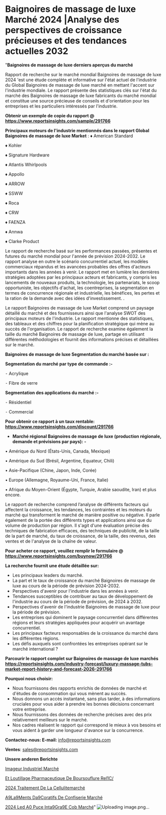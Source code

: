 # Baignoires de massage de luxe Marché 2024 |Analyse des perspectives de croissance précieuses et des tendances actuelles 2032

"<strong>Baignoires de massage de luxe derniers aperçus du marché</strong>

Rapport de recherche sur le marché mondial Baignoires de massage de luxe 2024 'est une étude complète et informative sur l'état actuel de l'industrie du Global Baignoires de massage de luxe marché en mettant l'accent sur l'industrie mondiale. Le rapport présente des statistiques clés sur l'état du marché des Baignoires de massage de luxe fabricants du marché mondial et constitue une source précieuse de conseils et d'orientation pour les entreprises et les particuliers intéressés par l'industrie.

<strong>Obtenir un exemple de copie du rapport @ <a href=https://www.reportsinsights.com/sample/291766>https://www.reportsinsights.com/sample/291766</a></strong>

<strong>Principaux moteurs de l'industrie mentionnés dans le rapport Global Baignoires de massage de luxe Market</strong> :
♦ American Standard

♦ Kohler

♦ Signature Hardware

♦ Atlantis Whirlpools

♦ Appollo

♦ ARROW

♦ SSWW

♦ Roca

♦ CRW

♦ FAENZA

♦ Annwa

♦ Clarke Product

Le rapport de recherche basé sur les performances passées, présentes et futures du marché mondial pour l'année de prévision 2024-2032. Le rapport analyse en outre le scénario concurrentiel actuel, les modèles commerciaux répandus et les avancées probables des offres d'acteurs importants dans les années à venir. Le rapport met en lumière les dernières stratégies adoptées par les principaux acteurs et fabricants, y compris les lancements de nouveaux produits, la technologie, les partenariats, le scoop opportuniste, les objectifs d'achat, les coentreprises, la segmentation en termes de concurrence régionale et industrielle, les bénéfices, les pertes et la ration de la demande avec des idées d'investissement. .

Le rapport Baignoires de massage de luxe Market comprend un paysage détaillé du marché et des fournisseurs ainsi que l'analyse SWOT des principaux moteurs de l'industrie. Le rapport mentionne des statistiques, des tableaux et des chiffres pour la planification stratégique qui mène au succès de l'organisation. Le rapport de recherche examine également la taille du marché Baignoires de massage de luxe, partage en utilisant différentes méthodologies et fournit des informations précises et détaillées sur le marché.

<strong>Baignoires de massage de luxe Segmentation du marché basée sur :</strong>

<strong>Segmentation du marché par type de commande :-</strong>

⁃ Acrylique

⁃ Fibre de verre

<strong>Segmentation des applications du marché :-</strong>

⁃ Résidentiel

⁃ Commercial

<strong>Pour obtenir ce rapport à un taux rentable: <a href=https://www.reportsinsights.com/discount/291766>https://www.reportsinsights.com/discount/291766</a></strong>
<ul>
  <li><strong>Marché régional Baignoires de massage de luxe (production régionale, demande et prévisions par pays): -</strong></li>
</ul>
• Amérique du Nord (États-Unis, Canada, Mexique)

• Amérique du Sud (Brésil, Argentine, Equateur, Chili)

• Asie-Pacifique (Chine, Japon, Inde, Corée)

• Europe (Allemagne, Royaume-Uni, France, Italie)

• Afrique du Moyen-Orient (Égypte, Turquie, Arabie saoudite, Iran) et plus encore.

Le rapport de recherche comprend l’analyse de différents facteurs qui affectent la croissance, les tendances, les contraintes et les moteurs du marché qui transforment le marché de manière positive ou négative. Il parle également de la portée des différents types et applications ainsi que du volume de production par région. Il s'agit d'une évaluation précise des techniques de fabrication efficaces, des techniques de publicité, de la taille de la part de marché, du taux de croissance, de la taille, des revenus, des ventes et de l'analyse de la chaîne de valeur.

<strong>Pour acheter ce rapport, veuillez remplir le formulaire @   <a href=https://www.reportsinsights.com/buynow/291766>https://www.reportsinsights.com/buynow/291766</a></strong>

<strong>La recherche fournit une étude détaillée sur:</strong>
<ul>
  <li>Les principaux leaders du marché.</li>
  <li>La part et le taux de croissance du marché Baignoires de massage de luxe au cours de la période de prévision 2024-2032.</li>
  <li>Perspectives d'avenir pour l'industrie dans les années à venir.</li>
  <li>Tendances susceptibles de contribuer au taux de développement de l'industrie au cours de la période de prévision, de 2024 à 2032.</li>
  <li>Perspectives d'avenir de l'industrie Baignoires de massage de luxe pour la période de prévision.</li>
  <li>Les entreprises qui dominent le paysage concurrentiel dans différentes régions et leurs stratégies appliquées pour acquérir un avantage concurrentiel.</li>
  <li>Les principaux facteurs responsables de la croissance du marché dans les différentes régions.</li>
  <li>Les défis auxquels sont confrontées les entreprises opérant sur le marché international ?</li>
</ul>

<strong>Parcourir le rapport complet sur Baignoires de massage de luxe marchés <a href=https://reportsinsights.com/industry-forecast/luxury-massage-tubs-market-report-history-and-forecast-2026-291766>https://reportsinsights.com/industry-forecast/luxury-massage-tubs-market-report-history-and-forecast-2026-291766</a></strong>

<strong>Pourquoi nous choisir:</strong>
<ul>
  <li>Nous fournissons des rapports enrichis de données de marché et d'études de consommation qui vous mènent au succès.</li>
  <li>Nous donnons un accès instantané, sans plus tarder, à des informations cruciales pour vous aider à prendre les bonnes décisions concernant votre entreprise.</li>
  <li>Nous fournissons des données de recherche précises avec des prix relativement meilleurs sur le marché.</li>
  <li>Nos cadres réalisent le rapport qui correspond le mieux à vos besoins et vous aident à garder une longueur d'avance sur la concurrence.</li>
</ul>
<strong>Contactez-nous:
</strong><strong>E-mail:</strong> <a href=mailto:info@reportsinsights.com>info@reportsinsights.com</a>

<strong>Ventes</strong>: <a href=mailto:sales@reportsinsights.com>sales@reportsinsights.com</a>

<strong>Unsere anderen Berichte</strong>

<a href=https://www.linkedin.com/pulse/imageur-industriel-march%C3%A9-2024-part-croissance-qwpkc/>Imageur Industriel Marché</a>

<a href=https://www.linkedin.com/pulse/et-loutillage-pharmaceutique-de-boursouflure-rel1c/>Et Loutillage Pharmaceutique De Boursouflure Rel1C/</a>

<a href=https://www.linkedin.com/pulse/2024-traitement-de-la-cellulitemarché-segmentation-xavwc/>2024 Traitement De La Cellulitemarché</a>

<a href=https://www.linkedin.com/pulse/%C3%A9l%C3%A9ments-d%C3%A9coratifs-de-confiserie-march%C3%A9-informations-hlvoc/>A9La9Ments Da9Coratifs De Confiserie Marché</a>

<a href=https://www.linkedin.com/pulse/2024-led-%C3%A0-puce-int%C3%A9gr%C3%A9e-cob-march%C3%A9-rapport--f869c/>2024 Led A0 Puce Inta9Gra9E Cob Marché</a>"
![Uploading image.png…]()
